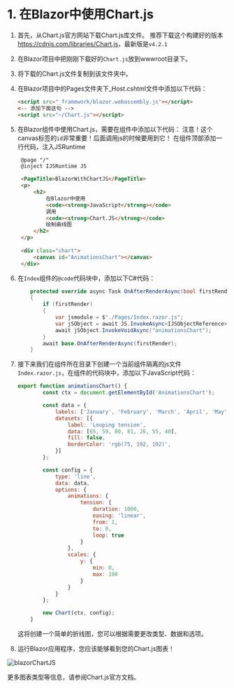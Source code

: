 # 1. 在Blazor中使用Chart.js

1. 首先，从Chart.js官方网站下载Chart.js库文件。
    推荐下载这个构建好的版本<https://cdnjs.com/libraries/Chart.js>，最新版是```v4.2.1```

2. 在Blazor项目中把刚刚下载好的```Chart.js```放到wwwroot目录下。

3. 将下载的Chart.js文件复制到该文件夹中。

4. 在Blazor项目中的Pages文件夹下_Host.cshtml文件中添加以下代码：

   ```html
   <script src="_framework/blazor.webassembly.js"></script>
   <-- 添加下面这句 -->
   <script src="~/Chart.js"></script>
   ```

5. 在Blazor组件中使用Chart.js，需要在组件中添加以下代码：
    注意！这个canvas标签的```id```非常重要！后面调用js的时候要用到它！
    在组件顶部添加一行代码，注入JSRuntime

   ```html
    @page "/"
    @inject IJSRuntime JS

    <PageTitle>BlazorWithChartJS</PageTitle>
    <p>
        <h2>
            在Blazor中使用 
            <code><strong>JavaScript</strong></code>
            调用
            <code><strong>Chart.JS</strong></code>
            绘制曲线图
        </h2>
    </p>
      
    <div class="chart">
        <canvas id="AnimationsChart"></canvas>
    </div>
   ```

6. 在```Index```组件的```@code```代码块中，添加以下C#代码：

   ```csharp
       protected override async Task OnAfterRenderAsync(bool firstRender)
       {
           if (firstRender)
           {
               var jsmodule = $"./Pages/Index.razor.js";
               var jSObject = await JS.InvokeAsync<IJSObjectReference>("import", jsmodule);
               await jSObject.InvokeVoidAsync("animationsChart");
           }
           await base.OnAfterRenderAsync(firstRender);
       }
   ```

7. 接下来我们在组件所在目录下创建一个当前组件隔离的js文件```Index.razor.js```，在组件的代码块中，添加以下JavaScript代码：

   ```javascript
   export function animationsChart() {
           const ctx = document.getElementById('AnimationsChart');

           const data = {
               labels: ['January', 'February', 'March', 'April', 'May', 'June', 'July'],
               datasets: [{
                   label: 'Looping tension',
                   data: [65, 59, 80, 81, 26, 55, 40],
                   fill: false,
                   borderColor: 'rgb(75, 192, 192)',
               }]
           };

           const config = {
               type: 'line',
               data: data,
               options: {
                   animations: {
                       tension: {
                           duration: 1000,
                           easing: 'linear',
                           from: 1,
                           to: 0,
                           loop: true
                       }
                   },
                   scales: {
                       y: {
                           min: 0,
                           max: 100
                       }
                   }
               }
           };

           new Chart(ctx, config);
       }
   ```

   这将创建一个简单的折线图，您可以根据需要更改类型、数据和选项。

8. 运行Blazor应用程序，您应该能够看到您的Chart.js图表！

![blazorChartJS](https://user-images.githubusercontent.com/33386249/230702691-dedf1a0c-92e3-446a-8137-1be4a8dd854b.png)

更多图表类型等信息，请参阅Chart.js官方文档。
